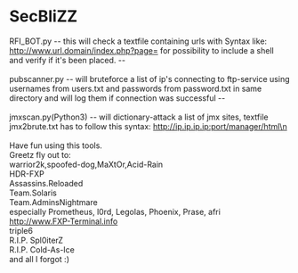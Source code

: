 # SecBliZZ
RFI_BOT.py -- this will check a textfile containing urls with Syntax like: http://www.url.domain/index.php?page= 
for possibility to include a shell and verify if it's been placed. --
<br><br>
pubscanner.py -- will bruteforce a list of ip's connecting to ftp-service using usernames from users.txt and passwords from password.txt in same directory and will log them if connection was successful --
<br><br>
jmxscan.py(Python3) -- will dictionary-attack a list of jmx sites, textfile jmx2brute.txt has to follow this syntax: http://ip.ip.ip.ip:port/manager/html\n
<br><br>
Have fun using this tools.<br>
Greetz fly out to:<br>
warrior2k,spoofed-dog,MaXtOr,Acid-Rain<br>
HDR-FXP<br>
Assassins.Reloaded<br>
Team.Solaris<br>
Team.AdminsNightmare<br>
especially Prometheus, l0rd, Legolas, Phoenix, Prase, afri<br>
http://www.FXP-Terminal.info<br>
triple6<br>
R.I.P. Spl0iterZ<br>
R.I.P. Cold-As-Ice<br>
and all I forgot :)
